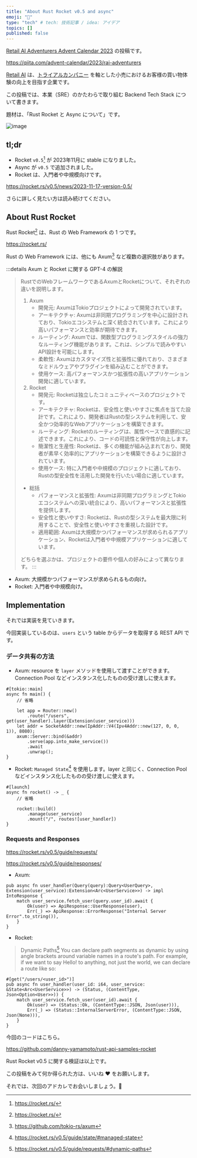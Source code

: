 ```yaml
---
title: "About Rust Rocket v0.5 and async"
emoji: "🎅"
type: "tech" # tech: 技術記事 / idea: アイデア
topics: []
published: false
---
```

[Retail AI Adventurers Advent Calendar 2023](https://qiita.com/advent-calendar/2023/rai-adventurers) の投稿です。

https://qiita.com/advent-calendar/2023/rai-adventurers

[Retail AI](https://www.retail-ai.jp) は、[トライアルカンパニー](https://www.trial-net.co.jp) を軸とした小売におけるお客様の買い物体験の向上を目指す企業です。

この投稿では、本業（SRE）のかたわらで取り組む Backend Tech Stack について書きます。

題材は、「Rust Rocket と Async について」です。

![image](image-1.png)

## tl;dr
* Rocket `v0.5`[^2] が 2023年11月に  stable になりました。
* Async が `v0.5` で追加されました。
* Rocket は、入門者や中規模向けです。

https://rocket.rs/v0.5/news/2023-11-17-version-0.5/

さらに詳しく見たい方は読み続けてください。

## About Rust Rocket
Rust Rocket[^2] は、Rust の Web Framework の 1 つです。

https://rocket.rs/

Rust の Web Framework には、他にも Axum[^1] など複数の選択肢があります。

:::details Axum と Rocket に関する GPT-4 の解説
> RustでのWebフレームワークであるAxumとRocketについて、それぞれの違いを説明します。
> 1. Axum
>    * 開発元: AxumはTokioプロジェクトによって開発されています。
>    * アーキテクチャ: Axumは非同期プログラミングを中心に設計されており、Tokioエコシステムと深く統合されています。これにより高いパフォーマンスと効率が期待できます。
>    * ルーティング: Axumでは、関数型プログラミングスタイルの強力なルーティング機能があります。これは、シンプルで読みやすいAPI設計を可能にします。
>    * 柔軟性: Axumはカスタマイズ性と拡張性に優れており、さまざまなミドルウェアやプラグインを組み込むことができます。
>    * 使用ケース: 高パフォーマンスかつ拡張性の高いアプリケーション開発に適しています。
> 1. Rocket
>    * 開発元: Rocketは独立したコミュニティベースのプロジェクトです。
>    * アーキテクチャ: Rocketは、安全性と使いやすさに焦点を当てた設計です。これにより、開発者はRustの型システムを利用して、安全かつ効率的なWebアプリケーションを構築できます。
>    * ルーティング: Rocketのルーティングは、属性ベースで直感的に記述できます。これにより、コードの可読性と保守性が向上します。
>    * 簡潔性と生産性: Rocketは、多くの機能が組み込まれており、開発者が素早く効率的にアプリケーションを構築できるように設計されています。
>    * 使用ケース: 特に入門者や中規模のプロジェクトに適しており、Rustの型安全性を活用した開発を行いたい場合に適しています。
> * 総括
>    * パフォーマンスと拡張性: Axumは非同期プログラミングとTokioエコシステムへの深い統合により、高いパフォーマンスと拡張性を提供します。
>    * 安全性と使いやすさ: Rocketは、Rustの型システムを最大限に利用することで、安全性と使いやすさを重視した設計です。
>    * 適用範囲: Axumは大規模かつパフォーマンスが求められるアプリケーション、Rocketは入門者や中規模アプリケーションに適しています。
> 
> どちらを選ぶかは、プロジェクトの要件や個人の好みによって異なります。
:::

* Axum: 
大規模かつパフォーマンスが求められるもの向け。
* Rocket: 
入門者や中規模向け。

## Implementation
それでは実装を見ていきます。

今回実装しているのは、`users` という table からデータを取得する REST API です。

### データ共有の方法
- Axum:
resource を `layer` メソッドを使用して渡すことができます。Connection Pool などインスタンス化したものの受け渡しに使えます。

```rust: main.rs
#[tokio::main]
async fn main() {
    // 省略
    
    let app = Router::new()
        .route("/users", get(user_handler).layer(Extension(user_service)))
    let addr = SocketAddr::new(IpAddr::V4(Ipv4Addr::new(127, 0, 0, 1)), 8080);
    axum::Server::bind(&addr)
        .serve(app.into_make_service())
        .await
        .unwrap();
}
```

- Rocket:
`Managed State`[^3] を使用します。layer と同じく、Connection Pool などインスタンス化したものの受け渡しに使えます。

```rust: main.rs
#[launch]
async fn rocket() -> _ {
    // 省略

    rocket::build()
        .manage(user_service)
        .mount("/", routes![user_handler])
}
```

### Requests and Responses

https://rocket.rs/v0.5/guide/requests/

https://rocket.rs/v0.5/guide/responses/

- Axum:
```rust: routes.rs
pub async fn user_handler(Query(query):Query<UserQuery>, Extension(user_service):Extension<Arc<UserService>>) -> impl IntoResponse {
    match user_service.fetch_user(query.user_id).await {
        Ok(user) => ApiResponse::UserResponse(user),
        Err(_) => ApiResponse::ErrorResponse("Internal Server Error".to_string()),
    }
}
```

- Rocket:
> Dynamic Paths[^4]
You can declare path segments as dynamic by using angle brackets around variable names in a route's path. For example, if we want to say Hello! to anything, not just the world, we can declare a route like so:

```rust: routes.rs
#[get("/users/<user_id>")]
pub async fn user_handler(user_id: i64, user_service: &State<Arc<UserService>>) -> (Status, (ContentType, Json<Option<User>>)) {
    match user_service.fetch_user(user_id).await {
        Ok(user) => (Status::Ok, (ContentType::JSON, Json(user))),
        Err(_) => (Status::InternalServerError, (ContentType::JSON, Json(None))),
    }
}
```

今回のコードはこちら。

https://github.com/danny-yamamoto/rust-api-samples-rocket

Rust Rocket v0.5 に関する検証は以上です。

この投稿をみて何か得られた方は、いいね ❤️ をお願いします。

それでは、次回のアドカレでお会いしましょう。👋

[^1]: https://github.com/tokio-rs/axum
[^2]: https://rocket.rs/
[^3]: https://rocket.rs/v0.5/guide/state/#managed-state
[^4]: https://rocket.rs/v0.5/guide/requests/#dynamic-paths
